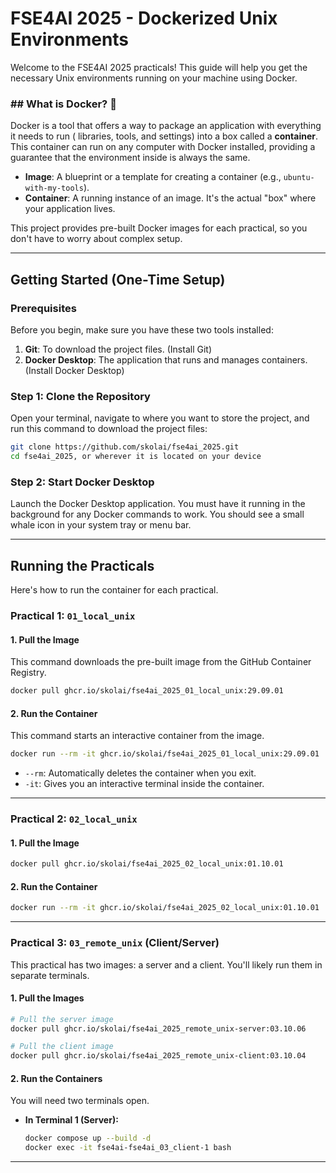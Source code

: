 # FSE4AI 2025 - Dockerized Unix Environments

Welcome to the FSE4AI 2025 practicals\! This guide will help you get the necessary Unix environments running on your machine using Docker.

### \#\# What is Docker? 🐳

Docker is a tool that offers a way to package an application with everything it needs to run ( libraries, tools, and settings) into a box called a **container**. This container can run on any computer with Docker installed, providing a guarantee that the environment inside is always the same.

  * **Image**: A blueprint or a template for creating a container (e.g., `ubuntu-with-my-tools`).
  * **Container**: A running instance of an image. It's the actual "box" where your application lives.

This project provides pre-built Docker images for each practical, so you don't have to worry about complex setup.

-----

## Getting Started (One-Time Setup)

### **Prerequisites**

Before you begin, make sure you have these two tools installed:

1.  **Git**: To download the project files. (Install Git)
2.  **Docker Desktop**: The application that runs and manages containers. (Install Docker Desktop)

### **Step 1: Clone the Repository**

Open your terminal, navigate to where you want to store the project, and run this command to download the project files:

```sh
git clone https://github.com/skolai/fse4ai_2025.git
cd fse4ai_2025, or wherever it is located on your device
```

### **Step 2: Start Docker Desktop**

Launch the Docker Desktop application. You must have it running in the background for any Docker commands to work. You should see a small whale icon in your system tray or menu bar.

-----

## Running the Practicals

Here's how to run the container for each practical.

### **Practical 1: `01_local_unix`**

#### 1\. Pull the Image

This command downloads the pre-built image from the GitHub Container Registry.

```sh
docker pull ghcr.io/skolai/fse4ai_2025_01_local_unix:29.09.01
```

#### 2\. Run the Container

This command starts an interactive container from the image.

```sh
docker run --rm -it ghcr.io/skolai/fse4ai_2025_01_local_unix:29.09.01
```

  * `--rm`: Automatically deletes the container when you exit.
  * `-it`: Gives you an interactive terminal inside the container.

-----

### **Practical 2: `02_local_unix`**

#### 1\. Pull the Image

```sh
docker pull ghcr.io/skolai/fse4ai_2025_02_local_unix:01.10.01
```

#### 2\. Run the Container

```sh
docker run --rm -it ghcr.io/skolai/fse4ai_2025_02_local_unix:01.10.01
```

-----

### **Practical 3: `03_remote_unix` (Client/Server)**

This practical has two images: a server and a client. You'll likely run them in separate terminals.

#### 1\. Pull the Images

```sh
# Pull the server image
docker pull ghcr.io/skolai/fse4ai_2025_remote_unix-server:03.10.06

# Pull the client image
docker pull ghcr.io/skolai/fse4ai_2025_remote_unix-client:03.10.04
```

#### 2\. Run the Containers

You will need two terminals open.

  * **In Terminal 1 (Server):**
    ```sh
    docker compose up --build -d 
    docker exec -it fse4ai-fse4ai_03_client-1 bash

    ```

-----
